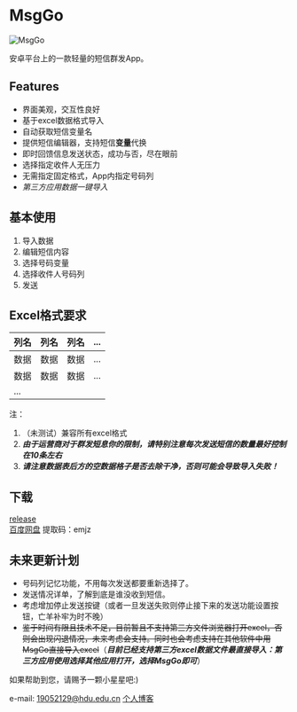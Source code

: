 # MsgGo
![MsgGo](./app/src/main/res/drawable/icon.png)  


安卓平台上的一款轻量的短信群发App。  
## Features
* 界面美观，交互性良好
* 基于excel数据格式导入
* 自动获取短信变量名
* 提供短信编辑器，支持短信**变量**代换
* 即时回馈信息发送状态，成功与否，尽在眼前
* 选择指定收件人无压力
* 无需指定固定格式，App内指定号码列
* *第三方应用数据一键导入*  

## 基本使用
1. 导入数据
2. 编辑短信内容
3. 选择号码变量
4. 选择收件人号码列
5. 发送

## Excel格式要求
列名|列名|列名|...
-|-|-|-
数据|数据|数据|...
数据|数据|数据|...
...|  
  
注：
1. （未测试）兼容所有excel格式
2. ***由于运营商对于群发短息你的限制，请特别注意每次发送短信的数量最好控制在10条左右***
3. ***请注意数据表后方的空数据格子是否去除干净，否则可能会导致导入失败！***

## 下载
[release](https://github.com/781089956/MsgGo/releases/download/1.1/msgGo.apk)  
[百度网盘](https://pan.baidu.com/s/1fdnUKfsopAgSQVf3nsxPaQ) 提取码：emjz
## 未来更新计划

* 号码列记忆功能，不用每次发送都要重新选择了。
* 发送情况详单，了解到底是谁没收到短信。
* 考虑增加停止发送按键（或者一旦发送失败则停止接下来的发送功能设置按钮，亡羊补牢为时不晚）
* ~~鉴于时间有限且技术不足，目前暂且不支持第三方文件浏览器打开excel，否则会出现闪退情况，未来考虑会支持。同时也会考虑支持在其他软件中用MsgGo直接导入excel~~（***目前已经支持第三方excel数据文件最直接导入：第三方应用使用选择其他应用打开，选择MsgGo即可***）

如果帮助到您，请赐予一颗小星星吧:)  

e-mail: 19052129@hdu.edu.cn
[个人博客](http://yzzblog.top/)
